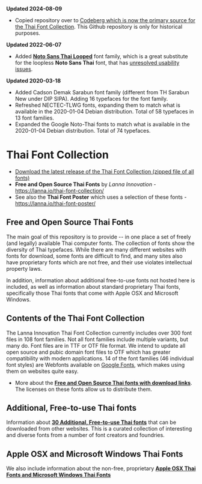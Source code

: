 **Updated 2024-08-09**

- Copied repository over to [Codeberg which is now the primary source for the Thai Font Collection](https://codeberg.org/jeffmcneill/thai-font-collection/). This Github repository is only for historical purposes.

**Updated 2022-06-07**

- Added **[Noto Sans Thai Looped](https://fonts.google.com/noto/specimen/Noto+Sans+Thai+Looped)** font family, which is a great substitute for the loopless **Noto Sans Thai** font, that has [unresolved usability issues](https://github.com/googlefonts/noto-fonts/issues/1049).

**Updated 2020-03-18**

- Added Cadson Demak Sarabun font family (different from TH Sarabun New under DIP SIPA). Adding 16 typefaces for the font family.  
- Refreshed NECTEC-TLWG fonts, expanding them to match what is available in the 2020-01-04 Debian distribution. Total of 58 typefaces in 13 font families.
- Expanded the Google Noto-Thai fonts to match what is available in the 2020-01-04 Debian distribution. Total of 74 typefaces.

# Thai Font Collection

- [Download the latest release of the Thai Font Collection (zipped file of all fonts)](https://github.com/jeffmcneill/thai-font-collection/releases)
- **Free and Open Source Thai Fonts** by *Lanna Innovation* - <https://lanna.io/thai-font-collection/>
- See also the **Thai Font Poster** which uses a selection of these fonts - <https://lanna.io/thai-font-poster/>

## Free and Open Source Thai Fonts

The main goal of this repository is to provide -- in one place a set of freely (and legally) available Thai computer fonts. The collection of fonts show the diversity of Thai typefaces. While there are many different websites with fonts for download, some fonts are difficult to find, and many sites also have proprietary fonts which are not free, and their use violates intellectual property laws.

In addition, information about additional free-to-use fonts not hosted here is included, as well as information about standard proprietary Thai fonts, specifically those Thai fonts that come with Apple OSX and Microsoft Windows.

## Contents of the Thai Font Collection

The Lanna Innovation Thai Font Collection currently includes over 300 font files in 108 font families. Not all font families include multiple variants, but many do. Font files are in TTF or OTF file format. We intend to update all open source and pubic domain font files to OTF which has greater compatibility with modern applications. 14 of the font families (46 individual font styles) are Webfonts available on [Google Fonts](https://fonts.google.com/), which makes using them on websites quite easy.

- More about the **[Free and Open Source Thai fonts with download links](https://github.com/lannainnovation/thai-font-collection/blob/master/downloadable-free-thai-fonts/)**. The licenses on these fonts allow us to distribute them.

## Additional, Free-to-use Thai fonts

Information about **[30 Additional, Free-to-use Thai fonts](https://github.com/lannainnovation/thai-font-collection/blob/master/more-free-thai-fonts-from-other-websites.md)** that can be downloaded from other websites. This is a curated collection of interesting and diverse fonts from a number of font creators and foundries.

## Apple OSX and Microsoft Windows Thai Fonts

We also include information about the non-free, proprietary **[Apple OSX Thai Fonts and Microsoft Windows Thai Fonts](https://github.com/lannainnovation/thai-font-collection/blob/master/apple-and-microsoft-thai-fonts.md)**
